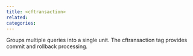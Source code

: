 ```yaml
---
title: <cftransaction>
related:
categories:
---
```


Groups multiple queries into a single unit. The cftransaction
  tag provides commit and rollback processing.